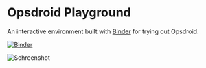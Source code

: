 # Opsdroid Playground

An interactive environment built with [Binder](https://mybinder.org/) for trying out Opsdroid.

[![Binder](https://mybinder.org/badge_logo.svg)](https://mybinder.org/v2/gh/opsdroid/playground/main?urlpath=lab)

![Schreenshot](https://user-images.githubusercontent.com/1610850/97594431-94914980-19fa-11eb-9b8e-cf2145f770f5.png)
